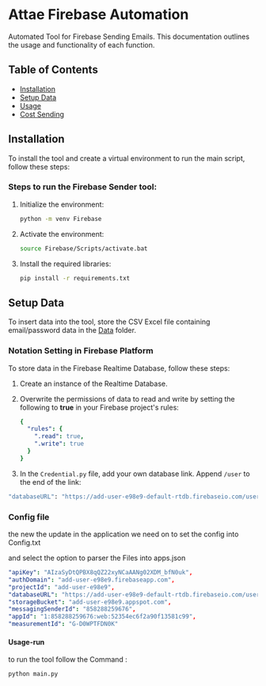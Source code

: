 #  Attae Firebase Automation

Automated Tool for Firebase Sending Emails. This documentation outlines the usage and functionality of each function.

## Table of Contents

- [Installation](#installation)
- [Setup Data](#setup-data)
- [Usage](#usage)
- [Cost Sending](#cost-sending)

## Installation

To install the tool and create a virtual environment to run the main script, follow these steps:

### Steps to run the Firebase Sender tool:

1. Initialize the environment:

    ```bash
    python -m venv Firebase
    ```

2. Activate the environment:

    ```bash
    source Firebase/Scripts/activate.bat
    ```

3. Install the required libraries:

    ```bash
    pip install -r requirements.txt
    ```

## Setup Data

To insert data into the tool, store the CSV Excel file containing email/password data in the [Data](/Data) folder.

### Notation Setting in Firebase Platform

To store data in the Firebase Realtime Database, follow these steps:

1. Create an instance of the Realtime Database.

2. Overwrite the permissions of data to read and write by setting the following to **true** in your Firebase project's rules:

    ```yaml
    {
      "rules": {
        ".read": true,
        ".write": true
      }
    }
    ```

3. In the `Credential.py` file, add your own database link. Append `/user` to the end of the link:

```bash
"databaseURL": "https://add-user-e98e9-default-rtdb.firebaseio.com/users",
```


### Config file 
the new the update in the application we need on to set the config into Config.txt 

and select the option to parser the Files into apps.json 


```YAML
"apiKey": "AIzaSyDtQPBX8qQZ22xyNCaAANg02XDM_bfN0uk",
"authDomain": "add-user-e98e9.firebaseapp.com",
"projectId": "add-user-e98e9",
"databaseURL": "https://add-user-e98e9-default-rtdb.firebaseio.com/users",
"storageBucket": "add-user-e98e9.appspot.com",
"messagingSenderId": "858288259676",
"appId": "1:858288259676:web:52354ec6f2a90f13581c99",
"measurementId": "G-D0WPTFDN0K"
```


#### Usage-run

to run the tool follow the Command :

```bash 
python main.py
```

